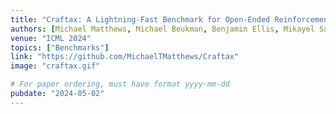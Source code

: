 ```yaml
---
title: "Craftax: A Lightning-Fast Benchmark for Open-Ended Reinforcement Learning"
authors: [Michael Matthews, Michael Beukman, Benjamin Ellis, Mikayel Samvelyan, Matthew Jackson, Samuel Coward, Jakob Foerster]
venue: "ICML 2024"
topics: ["Benchmarks"]
link: "https://github.com/MichaelTMatthews/Craftax"
image: "craftax.gif"

# For paper ordering, must have format yyyy-mm-dd
pubdate: "2024-05-02"
---
```

